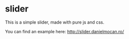 # slider
This is a simple slider, made with pure js and css.

You can find an example here:
http://slider.danielmocan.ro/
